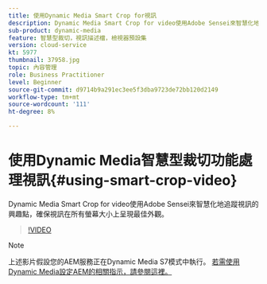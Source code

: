 ```yaml
---
title: 使用Dynamic Media Smart Crop for視訊
description: Dynamic Media Smart Crop for video使用Adobe Sensei來智慧化地追蹤視訊的興趣點，確保視訊在所有螢幕大小上呈現最佳外觀。
sub-product: dynamic-media
feature: 智慧型裁切，視訊描述檔，檢視器預設集
version: cloud-service
kt: 5977
thumbnail: 37958.jpg
topic: 內容管理
role: Business Practitioner
level: Beginner
source-git-commit: d9714b9a291ec3ee5f3dba9723de72bb120d2149
workflow-type: tm+mt
source-wordcount: '111'
ht-degree: 8%

---
```



# 使用Dynamic Media智慧型裁切功能處理視訊{#using-smart-crop-video}

Dynamic Media Smart Crop for video使用Adobe Sensei來智慧化地追蹤視訊的興趣點，確保視訊在所有螢幕大小上呈現最佳外觀。

>[!VIDEO](https://video.tv.adobe.com/v/37958/?quality=12)

>[!NOTE]
>
>上述影片假設您的AEM服務正在Dynamic Media S7模式中執行。 [若需使用Dynamic Media設定AEM的相關指示，請參閱這裡。](https://docs.adobe.com/content/help/zh-Hant/experience-manager-cloud-service/assets/dynamicmedia/config-dm.html)


